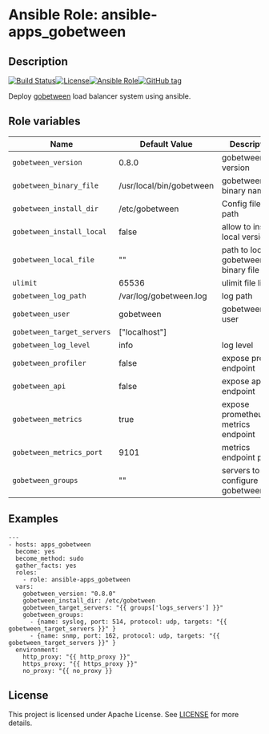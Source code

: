 # Ansible Role: ansible-apps_gobetween


## Description

[![Build Status](https://travis-ci.com/lotusnoir/ansible-apps_gobetween.svg?branch=master)](https://travis-ci.com/lotusnoir/ansible-apps_gobetween)[![License](https://img.shields.io/badge/license-MIT%20License-brightgreen.svg)](https://opensource.org/licenses/MIT)[![Ansible Role](https://img.shields.io/badge/ansible%20role-apps__gobetween-blue)](https://galaxy.ansible.com/lotusnoir/ansible-apps_gobetween/)[![GitHub tag](https://img.shields.io/badge/version-latest-blue)](https://github.com/lotusnoir/ansible-apps_gobetween/tags)

Deploy [gobetween](https://github.com/yyyar/gobetween/releases) load balancer system using ansible.


## Role variables

| Name           | Default Value | Description                        |
| -------------- | ------------- | -----------------------------------|
| `gobetween_version` | 0.8.0 | gobetween version |
| `gobetween_binary_file` | /usr/local/bin/gobetween | gobetween binary name|
| `gobetween_install_dir` | /etc/gobetween | Config files path |
| `gobetween_install_local` | false | allow to install a local version |
| `gobetween_local_file` | "" | path to local gobetween binary file |
| `ulimit` | 65536 | ulimit file limit|
| `gobetween_log_path` | /var/log/gobetween.log | log path|
| `gobetween_user` | gobetween | gobetween user |
| `gobetween_target_servers` | ["localhost"] | |
| `gobetween_log_level` | info | log level |
| `gobetween_profiler` | false | expose profiler endpoint |
| `gobetween_api` | false | expose api endpoint |
| `gobetween_metrics` | true | expose prometheus metrics endpoint |
| `gobetween_metrics_port` | 9101 | metrics endpoint port |
| `gobetween_groups` | "" | servers to configure on gobetween.toml |

## Examples

	---
	- hosts: apps_gobetween
	  become: yes
	  become_method: sudo
	  gather_facts: yes
	  roles:
	    - role: ansible-apps_gobetween
	  vars:
	    gobetween_version: "0.8.0"
	    gobetween_install_dir: /etc/gobetween
        gobetween_target_servers: "{{ groups['logs_servers'] }}"
        gobetween_groups:
          - {name: syslog, port: 514, protocol: udp, targets: "{{ gobetween_target_servers }}" }
          - {name: snmp, port: 162, protocol: udp, targets: "{{ gobetween_target_servers }}" }
	  environment: 
	    http_proxy: "{{ http_proxy }}"
	    https_proxy: "{{ https_proxy }}"
	    no_proxy: "{{ no_proxy }}

## License

This project is licensed under Apache License. See [LICENSE](/LICENSE) for more details.
